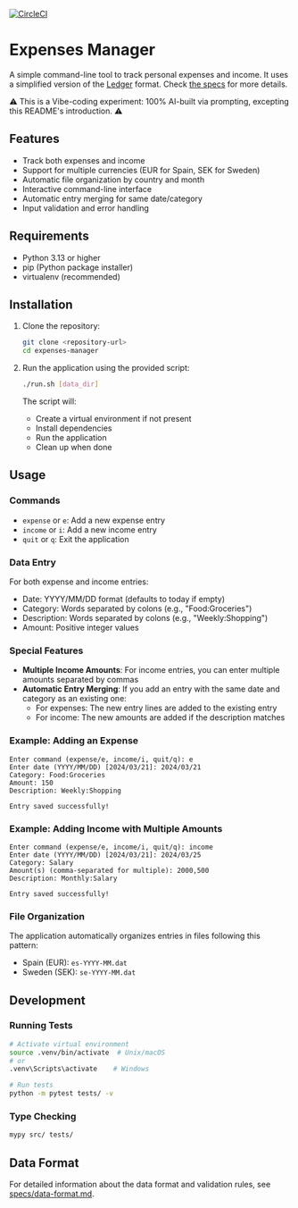 [![CircleCI](https://circleci.com/gh/Kartones/expenses-manager/tree/main.svg?style=svg)](https://circleci.com/gh/Kartones/expenses-manager/tree/main)

# Expenses Manager

A simple command-line tool to track personal expenses and income. It uses a simplified version of the [Ledger](https://ledger-cli.org/doc/ledger3.html) format. Check [the specs](specs/data-format.md) for more details.

⚠️ This is a Vibe-coding experiment: 100% AI-built via prompting, excepting this README's introduction. ⚠️

## Features

- Track both expenses and income
- Support for multiple currencies (EUR for Spain, SEK for Sweden)
- Automatic file organization by country and month
- Interactive command-line interface
- Automatic entry merging for same date/category
- Input validation and error handling

## Requirements

- Python 3.13 or higher
- pip (Python package installer)
- virtualenv (recommended)

## Installation

1. Clone the repository:
   ```bash
   git clone <repository-url>
   cd expenses-manager
   ```

2. Run the application using the provided script:
   ```bash
   ./run.sh [data_dir]
   ```
   The script will:
   - Create a virtual environment if not present
   - Install dependencies
   - Run the application
   - Clean up when done

## Usage

### Commands

- `expense` or `e`: Add a new expense entry
- `income` or `i`: Add a new income entry
- `quit` or `q`: Exit the application

### Data Entry

For both expense and income entries:
- Date: YYYY/MM/DD format (defaults to today if empty)
- Category: Words separated by colons (e.g., "Food:Groceries")
- Description: Words separated by colons (e.g., "Weekly:Shopping")
- Amount: Positive integer values

### Special Features

- **Multiple Income Amounts**: For income entries, you can enter multiple amounts separated by commas
- **Automatic Entry Merging**: If you add an entry with the same date and category as an existing one:
  - For expenses: The new entry lines are added to the existing entry
  - For income: The new amounts are added if the description matches

### Example: Adding an Expense

```
Enter command (expense/e, income/i, quit/q): e
Enter date (YYYY/MM/DD) [2024/03/21]: 2024/03/21
Category: Food:Groceries
Amount: 150
Description: Weekly:Shopping

Entry saved successfully!
```

### Example: Adding Income with Multiple Amounts

```
Enter command (expense/e, income/i, quit/q): income
Enter date (YYYY/MM/DD) [2024/03/21]: 2024/03/25
Category: Salary
Amount(s) (comma-separated for multiple): 2000,500
Description: Monthly:Salary

Entry saved successfully!
```

### File Organization

The application automatically organizes entries in files following this pattern:
- Spain (EUR): `es-YYYY-MM.dat`
- Sweden (SEK): `se-YYYY-MM.dat`

## Development

### Running Tests

```bash
# Activate virtual environment
source .venv/bin/activate  # Unix/macOS
# or
.venv\Scripts\activate    # Windows

# Run tests
python -m pytest tests/ -v
```

### Type Checking

```bash
mypy src/ tests/
```

## Data Format

For detailed information about the data format and validation rules, see [specs/data-format.md](specs/data-format.md).
